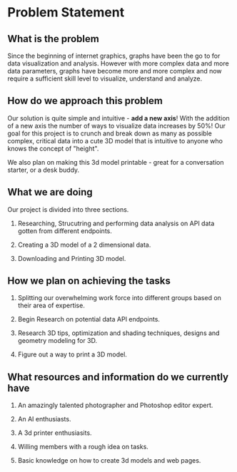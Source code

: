 # Problem Statement

## What is the problem

Since the beginning of internet graphics, graphs have been the go to for data visualization and analysis. However with more complex data and more data parameters, graphs have become more and more complex and now require a sufficient skill level to visualize, understand and analyze.

## How do we approach this problem

Our solution is quite simple and intuitive - **add a new axis**! With the addition of a new axis the number of ways to visualize data increases by 50%! Our goal for this project is to crunch and break down as many as possible complex, critical data into a cute 3D model that is intuitive to anyone who knows the concept of "height".

We also plan on making this 3d model printable - great for a conversation starter, or a desk buddy. 

## What we are doing

Our project is divided into three sections.

1. Researching, Strucutring and performing data analysis on API data gotten from different endpoints.

2. Creating a 3D model of a 2 dimensional data.

3. Downloading and Printing 3D model.

## How we plan on achieving the tasks

1. Splitting our overwhelming work force into different groups based on their area of expertise.

2. Begin Research on potential data API endpoints.

3. Research 3D tips, optimization and shading techniques, designs and geometry modeling for 3D.

4. Figure out a way to print a 3D model.

## What resources and information do we currently have

1. An amazingly talented photographer and Photoshop editor expert.

2. An AI enthusiasts.

3. A 3d printer enthusiasits.

4. Willing members with a rough idea on tasks.

5. Basic knowledge on how to create 3d models and web pages.
